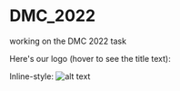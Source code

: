 # DMC_2022
working on the DMC 2022 task


Here's our logo (hover to see the title text):

Inline-style: 
![alt text](https://img.shields.io/badge/-hello-brightgreen.svg "Logo Title Text 1")

